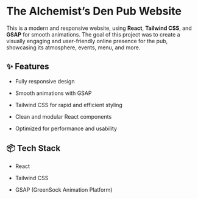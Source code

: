 # The Alchemist’s Den Pub Website

This is a modern and responsive website, using **React**, **Tailwind CSS**, and **GSAP** for smooth animations. The goal of this project was to create a visually engaging and user-friendly online presence for the pub, showcasing its atmosphere, events, menu, and more.

## ✨ Features
- Fully responsive design

- Smooth animations with GSAP

- Tailwind CSS for rapid and efficient styling

- Clean and modular React components

- Optimized for performance and usability

## 📦 Tech Stack
- React

- Tailwind CSS

- GSAP (GreenSock Animation Platform)
